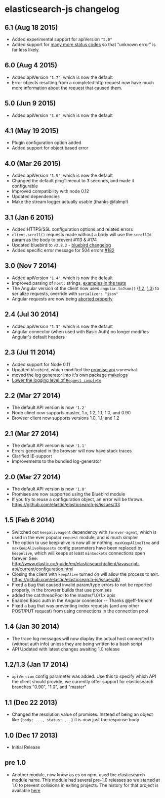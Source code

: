 # elasticsearch-js changelog

## 6.1 (Aug 18 2015)
 - Added experimental support for apiVersion `"2.0"`
 - Added support for [many more status codes](https://github.com/elastic/elasticsearch-js/blob/ea6721127fb239951fb86ac3b386e182b26f683c/src/lib/errors.js#L94-L138) so that "unknown error" is far less likely.

## 6.0 (Aug 4 2015)
 - Added apiVersion `"1.7"`, which is now the default
 - Error objects resulting from a completed http request now have much more information about the request that caused them.

## 5.0 (Jun 9 2015)
 - Added apiVersion `"1.6"`, which is now the default

## 4.1 (May 19 2015)
 - Plugin configuration option added
 - Added support for object based error

## 4.0 (Mar 26 2015)
 - Added apiVersion `"1.5"`, which is now the default
 - Changed the default pingTimeout to 3 seconds, and made it configurable
 - Improved compatibility with node 0.12
 - Updated dependencies
 - Make the stream logger actually usable (thanks @falmp!)

## 3.1 (Jan 6 2015)
 - Added HTTPS/SSL configuration options and related errors
 - `client.scroll()` requests made without a body will use the `scrollId` param as the body to prevent #113 & #174
 - Updated bluebird to `v2.8.2` - [bluebird changelog](https://github.com/petkaantonov/bluebird/blob/master/changelog.md)
 - Added specific error message for 504 errors [#182](https://github.com/elastic/elasticsearch-js/pull/182)

## 3.0 (Nov 7 2014)
 - Added apiVersion `"1.4"`, which is now the default
 - Improved parsing of `host:` strings, [examples in the tests](https://github.com/elastic/elasticsearch-js/blob/165b7d7986b2184b2e4b73d33bf5803e61ce7a54/test/unit/specs/host.js#L71-L92)
 - The Angular version of the client now uses `angular.toJson()` ([1.2](https://code.angularjs.org/1.2.27/docs/api/ng/function/angular.toJson), [1.3](https://code.angularjs.org/1.3.5/docs/api/ng/function/angular.toJson)) to serialize requests, override with `serializer: "json"`
 - Angular requests are now being [aborted properly](https://github.com/elastic/elasticsearch-js/commit/4c106967d3e9ae208fae42ce013f0a21e1ace021)

## 2.4 (Jul 30 2014)
 - Added apiVersion `"1.3"`, which is now the default
 - Angular connector (when used with Basic Auth) no longer modifies Angular's default headers

## 2.3 (Jul 11 2014)
 - Added support for Node 0.11
 - Updated `bluebird`, which modified the [promise api](https://github.com/petkaantonov/bluebird/blob/v2.2.1/API.md) somewhat
 - moved the log generator into it's own package [makelogs](https://www.npmjs.org/package/makelogs)
 - [Lower the logging level of `Request complete`](https://github.com/elastic/elasticsearch-js/pull/122)

## 2.2 (Mar 27 2014)
- The default API version is now `'1.2'`
- Node clinet now supports master, 1.x, 1.2, 1.1, 1.0, and 0.90
- Browser client now supports versions 1.0, 1.1, and 1.2

## 2.1 (Mar 27 2014)
- The default API version is now `'1.1'`
- Errors generated in the browser will now have stack traces
- Clarified IE-support
- Improvements to the bundled log-generator

## 2.0 (Mar 27 2014)
- The default API version is now `'1.0'`
- Promises are now supported using the Bluebird module
- If you try to reuse a configuration object, an error will be thrown. https://github.com/elastic/elasticsearch-js/issues/33

## 1.5 (Feb 6 2014)
- Switched out `keepaliveagent` dependency with `forever-agent`, which is used in the ever popular `request` module, and is much simpler
- The option to use keep-alive is now all or nothing. `maxKeepAliveTime` and `maxKeepAliveRequests` config parameters have been replaced by `keepAlive`, which will keeps at least `minSockets` connections open forever. See: http://www.elastic.co/guide/en/elasticsearch/client/javascript-api/current/configuration.html
- Closing the client with `keepAlive` turned on will allow the process to exit. https://github.com/elastic/elasticsearch-js/issues/40
- Fixed a bug that caused invalid param/type errors to not be reported properly, in the browser builds that use promises
- added the cat.threadPool to the master/1.0/1.x apis
- Enabled Basic auth in the Angular connector -- Thanks @jeff-french!
- Fixed a bug that was preventing index requests (and any other POST/PUT request) from using connections in the connection pool

## 1.4 (Jan 30 2014)
- The trace log messages will now diaplay the actual host connected to (without auth info) unless they are being written to a bash script
- API Updated with latest changes awaiting 1.0 release

## 1.2/1.3 (Jan 17 2014)
- `apiVersion` config parameter was added. Use this to specify which API the client should provide, we currently offer support for elasticsearch branches "0.90", "1.0", and "master"


## 1.1 (Dec 22 2013)
- Changed the resolution value of promises. Instead of being an object like `{body: ..., status: ...}` it is now
  just the response body


## 1.0 (Dec 17 2013)
- Initial Release


## pre 1.0
- Another module, now know as es on npm, used the elasticsearch module name. This module had several pre-1.0
  releases so we started at 1.0 to prevent collisions in exiting projects. The history for that project is available [here](https://github.com/ncb000gt/node-es)
